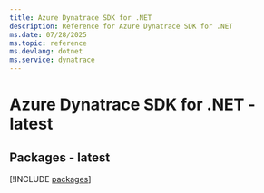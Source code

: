 ```yaml
---
title: Azure Dynatrace SDK for .NET
description: Reference for Azure Dynatrace SDK for .NET
ms.date: 07/28/2025
ms.topic: reference
ms.devlang: dotnet
ms.service: dynatrace
---
```

# Azure Dynatrace SDK for .NET - latest
## Packages - latest
[!INCLUDE [packages](dynatrace-index.md)]